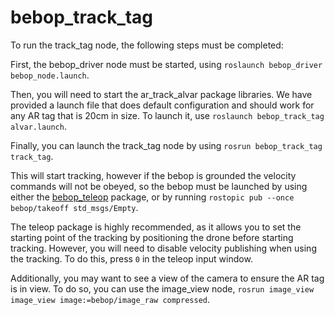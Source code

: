 # bebop_track_tag

To run the track_tag node, the following steps must be completed:


First, the bebop_driver node must be started, using `roslaunch bebop_driver bebop_node.launch`.

Then, you will need to start the ar_track_alvar package libraries.
We have provided a launch file that does default configuration and should work for any AR tag that is 20cm in size. To launch it, use `roslaunch bebop_track_tag alvar.launch`.


Finally, you can launch the track_tag node by using `rosrun bebop_track_tag track_tag`.

This will start tracking, however if the bebop is grounded the velocity commands will not be obeyed, so the bebop must be launched by using either the <a href="https://github.com/Michionlion/bebop_teleop">bebop_teleop</a> package, or by running `rostopic pub --once bebop/takeoff std_msgs/Empty`.

The teleop package is highly recommended, as it allows you to set the starting point of the tracking by positioning the drone before starting tracking. However, you will need to disable velocity publishing when using the tracking. To do this, press `0` in the teleop input window.


Additionally, you may want to see a view of the camera to ensure the AR tag is in view. To do so, you can use the image_view node, `rosrun image_view image_view image:=bebop/image_raw compressed`.

